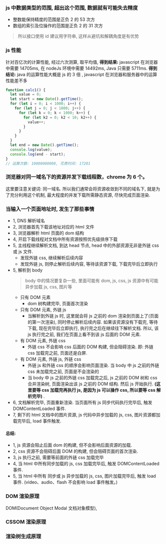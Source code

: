 ### js 中数据类型的范围, 超出这个范围, 数据就有可能失去精度

- 整数能保持精度的范围是正负 2 的 53 次方
- 数组的索引及位操作的范围是正负 2 的 31 次方

> 所以接口使用 id 建议用字符串, 这样从避坑和解耦角度是有优势

### js 性能

针对百亿次的计算性能, 经过六次测算, 取平均值, **得到结果:** javascript 在浏览器中需要 14705ms, 在 nodeJs 环境中需要 14492ms, Java 只需要 5711ms. **得到结论:** java 的运算性能大概是 js 的 3 倍
, javascript 在浏览器和服务器中的运算性能差不多

```js
function calc1() {
  let value = 0;
  let start = new Date().getTime();
  for (let i = 0; i < 1000; i++) {
    for (let j = 0; j < 1000; j++) {
      for (let k = 0; k < 1000; k++) {
        for (let k2 = 0; k2 < 10; k2++) {
          value++;
        }
      }
    }
  }
  let end = new Date().getTime();
  console.log(value);
  console.log(end - start);
}
// 运算次数: 10000000000, 花费时间: 17201
```

### 浏览器对同一域名下的资源并发下载线程数，chrome 为 6 个。

这里要注意关键词: 同一域名. 所以我们通常会将资源收敛到不同的域名下, 就是为了充分利用这个机制, 最大程度的并发下载所需静态资源, 尽快完成页面渲染.

### 当输入一个页面地址时, 发生了那些事情

- 1, DNS 解析域名
- 2, 浏览器首先下载该地址对应的 html 文件
- 3, 浏览器解析 html 页面的 dom 结构
- 4, 开启下载线程对文档中所有资源按照优先级排序下载
- 5, 主线程继续解析文档, 到达 head 节点, head 中的外部资源无非是外链 css 或 js 文件.
  - 发现外链 css, 继续解析后续内容
  - 发现外链 js, 则停止解析后续内容, 等待该资源下载, 下载完毕后立即执行
- 5, 解析到 body
  > body 中的情况要复杂一些, 里面可能有 dom, js, css, js 资源中有可能异步加载 js, css, 图片等
  - 只有 DOM 元素
    - dom 树构建完毕, 页面首次渲染
  - 只有 DOM 元素, 外链 js
    - 当解析到外链 js 时, 这里就会将 js 之前的 dom 渲染到页面上了(页面的第一次渲染), 同时停止解析后续内容. 如果该资源没有下载完, 等待下载, 现在完毕后立即执行, 执行完之后在继续往下解析文档. 所以, 该 js 执行完之前, 我们在页面上看不到该 js 后面的 DOM 元素.
  - 有 DOM 元素, 外链 css
    - 外链 css 不会影响 css 后面的 DOM 构建, 但会阻碍渲染. 即: 外链 css 加载完之前, 页面还是白屏.
  - 有 DOM 元素, 外链 js, 外链 css
    - 外链 js 和外链 css 的顺序会影响页面渲染. 当 body 中 js 之前的外链 css 未加载完之前, 页面是不会渲染的
    - 当 body 中 js 之前的外链 css 加载完之后, js 之前的 DOM 树和 css 合并渲染树, 页面渲染出该 js 之前的 DOM 结构. 然后 js 开始执行. **(这里要等 css 加载完再执行 js, 是因为 js 可以操作 css, 所以要等 css 解析完毕)** .
- 6, 文档解析完毕, 页面重新渲染. 当页面所有 js 同步代码执行完毕后, 触发 DOMContentLoaded 事件.
- 7, 剩下的 html 文档中的图片资源, js 代码中异步加载的 js, css, 图片资源都加载完毕后, load 事件触发.

#### 总结:

- 1, js 资源会阻止后面 dom 的构建, 但不会影响后面资源的加载.
- 2, css 资源不会阻碍后面 DOM 的构建, 但会阻碍页面的首次渲染.
- 3, js 执行之前, 需要等前面的外链 css 加载完毕
- 4, 当 html 中所有同步加载的 js, css 加载完毕后, 触发 DOMContentLoaded 事件.
- 5, 当 html 中所有 同步或 js 异步加载的 js, css, 图片加载完毕后, 触发 load 事件. (video、audio、flash 不会影响 load 事件触发。)

### DOM 渲染原理

DOM(Document Object Modal 文档对象模型),

### CSSOM 渲染原理

### 渲染树生成原理
